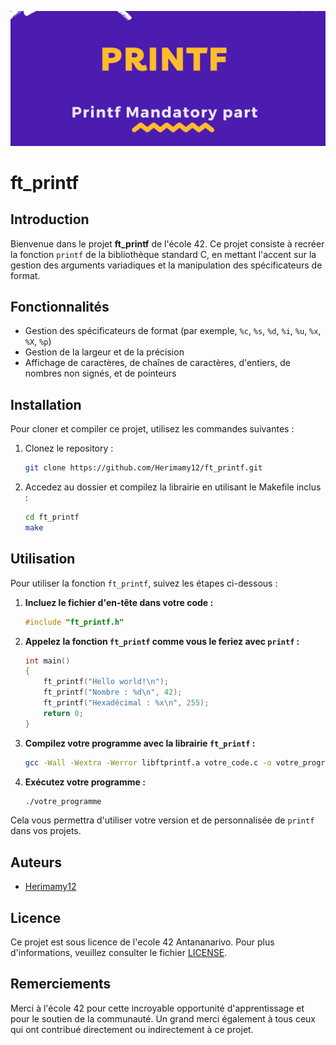 ![ft_printf](ft_printf.png)
# ft_printf

## Introduction

Bienvenue dans le projet **ft_printf** de l'école 42. Ce projet consiste à recréer la fonction `printf` de la bibliothèque standard C, en mettant l'accent sur la gestion des arguments variadiques et la manipulation des spécificateurs de format.

## Fonctionnalités

- Gestion des spécificateurs de format (par exemple, `%c`, `%s`, `%d`, `%i`, `%u`, `%x`, `%X`, `%p`)
- Gestion de la largeur et de la précision
- Affichage de caractères, de chaînes de caractères, d'entiers, de nombres non signés, et de pointeurs

## Installation

Pour cloner et compiler ce projet, utilisez les commandes suivantes :

1. Clonez le repository :

	```bash
	git clone https://github.com/Herimamy12/ft_printf.git

2. Accedez au dossier et compilez la librairie en utilisant le Makefile inclus :

	```bash
	cd ft_printf
	make

## Utilisation

Pour utiliser la fonction `ft_printf`, suivez les étapes ci-dessous :

1. **Incluez le fichier d'en-tête dans votre code :**
    ```c
    #include "ft_printf.h"
    ```

2. **Appelez la fonction `ft_printf` comme vous le feriez avec `printf` :**
    ```c
    int main()
    {
        ft_printf("Hello world!\n");
        ft_printf("Nombre : %d\n", 42);
        ft_printf("Hexadécimal : %x\n", 255);
        return 0;
    }
    ```

3. **Compilez votre programme avec la librairie `ft_printf` :**
    ```bash
    gcc -Wall -Wextra -Werror libftprintf.a votre_code.c -o votre_programme
    ```

4. **Exécutez votre programme :**
    ```bash
    ./votre_programme
    ```

Cela vous permettra d'utiliser votre version et de personnalisée de `printf` dans vos projets.

## Auteurs

- [Herimamy12](https://github.com/Herimamy12)

## Licence

Ce projet est sous licence de l'ecole 42 Antananarivo. Pour plus d'informations, veuillez consulter le fichier [LICENSE](https://42antananarivo.mg/mentions-legales/).

## Remerciements

Merci à l'école 42 pour cette incroyable opportunité d'apprentissage et pour le soutien de la communauté. Un grand merci également à tous ceux qui ont contribué directement ou indirectement à ce projet.
